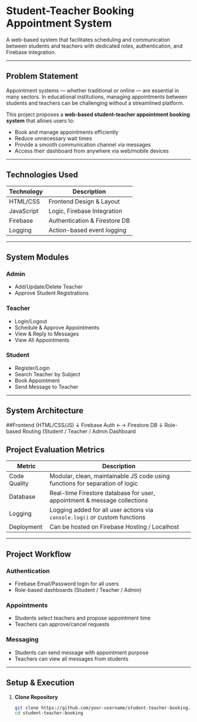 #  Student-Teacher Booking Appointment System

A web-based system that facilitates scheduling and communication between students and teachers with dedicated roles, authentication, and Firebase integration.

---

##  Problem Statement

Appointment systems — whether traditional or online — are essential in many sectors. In educational institutions, managing appointments between students and teachers can be challenging without a streamlined platform.

This project proposes a **web-based student-teacher appointment booking system** that allows users to:

- Book and manage appointments efficiently
- Reduce unnecessary wait times
- Provide a smooth communication channel via messages
- Access their dashboard from anywhere via web/mobile devices

---

## Technologies Used

| Technology | Description                    |
|------------|--------------------------------|
| HTML/CSS   | Frontend Design & Layout       |
| JavaScript | Logic, Firebase Integration    |
| Firebase   | Authentication & Firestore DB  |
| Logging    | Action-based event logging     |

---

##  System Modules

###  Admin
- Add/Update/Delete Teacher
- Approve Student Registrations

### Teacher
- Login/Logout
- Schedule & Approve Appointments
- View & Reply to Messages
- View All Appointments

###  Student
- Register/Login
- Search Teacher by Subject
- Book Appointment
- Send Message to Teacher

---

##  System Architecture

##Frontend (HTML/CSS/JS) ↓ Firebase Auth ←→ Firestore DB ↓ Role-based Routing (Student / Teacher / Admin Dashboard

## Project Evaluation Metrics

| Metric          | Description                                                                 |
|------------------|-----------------------------------------------------------------------------|
| Code Quality  | Modular, clean, maintainable JS code using functions for separation of logic |
|  Database       | Real-time Firestore database for user, appointment & message collections   |
|  Logging        | Logging added for all user actions via `console.log()` or custom functions |
|  Deployment     | Can be hosted on Firebase Hosting / Localhost                               |

---

## Project Workflow

### Authentication
- Firebase Email/Password login for all users
- Role-based dashboards (Student / Teacher / Admin)

###  Appointments
- Students select teachers and propose appointment time
- Teachers can approve/cancel requests

### Messaging
- Students can send message with appointment purpose
- Teachers can view all messages from students

---

## Setup & Execution

1. **Clone Repository**
   ```bash
   git clone https://github.com/your-username/student-teacher-booking.git
   cd student-teacher-booking


